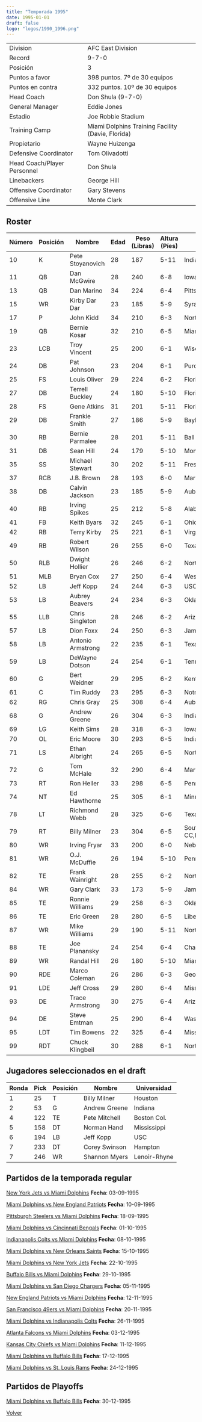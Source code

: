 ```yaml
---
title: "Temporada 1995"
date: 1995-01-01
draft: false
logo: "logos/1990_1996.png"
---
```


|                      |                      |
|-------------------------|---------------------------|
| Division               | AFC East Division            |
| Record                 | 9-7-0              |
| Posición               | 3            |
| Puntos a favor         | 398 puntos. 7º de 30 equipos           |
| Puntos en contra       | 332 puntos. 10º de 30 equipos       |
| Head Coach             | Don Shula (9-7-0)               |
| General Manager        | Eddie Jones      |
| Estadio                | Joe Robbie Stadium             |
| Training Camp          | Miami Dolphins Training Facility (Davie, Florida)        |
| Propietario | Wayne Huizenga |
| Defensive Coordinator | Tom Olivadotti |
| Head Coach/Player Personnel | Don Shula |
| Linebackers | George Hill |
| Offensive Coordinator | Gary Stevens |
| Offensive Line | Monte Clark |


## Roster

| Número | Posición | Nombre           | Edad | Peso (Libras) | Altura (Píes) | Universidad          |
|--------|----------|------------------|------|---------------|---------------|----------------------|
| 10 | K | Pete Stoyanovich | 28 | 187 | 5-11 | Indiana |
| 11 | QB | Dan McGwire | 28 | 240 | 6-8 | Iowa,San Diego St. |
| 13 | QB | Dan Marino | 34 | 224 | 6-4 | Pittsburgh |
| 15 | WR | Kirby Dar Dar | 23 | 185 | 5-9 | Syracuse |
| 17 | P | John Kidd | 34 | 210 | 6-3 | Northwestern |
| 19 | QB | Bernie Kosar | 32 | 210 | 6-5 | Miami (FL) |
| 23 | LCB | Troy Vincent | 25 | 200 | 6-1 | Wisconsin |
| 24 | DB | Pat Johnson | 23 | 204 | 6-1 | Purdue |
| 25 | FS | Louis Oliver | 29 | 224 | 6-2 | Florida |
| 27 | DB | Terrell Buckley | 24 | 180 | 5-10 | Florida St. |
| 28 | FS | Gene Atkins | 31 | 201 | 5-11 | Florida A&M |
| 29 | DB | Frankie Smith | 27 | 186 | 5-9 | Baylor |
| 30 | RB | Bernie Parmalee | 28 | 201 | 5-11 | Ball St. |
| 31 | DB | Sean Hill | 24 | 179 | 5-10 | Montana St. |
| 35 | SS | Michael Stewart | 30 | 202 | 5-11 | Fresno St. |
| 37 | RCB | J.B. Brown | 28 | 193 | 6-0 | Maryland |
| 38 | DB | Calvin Jackson | 23 | 185 | 5-9 | Auburn |
| 40 | RB | Irving Spikes | 25 | 212 | 5-8 | Alabama,La-Monroe |
| 41 | FB | Keith Byars | 32 | 245 | 6-1 | Ohio St. |
| 42 | RB | Terry Kirby | 25 | 221 | 6-1 | Virginia |
| 49 | RB | Robert Wilson | 26 | 255 | 6-0 | Texas A&M |
| 50 | RLB | Dwight Hollier | 26 | 246 | 6-2 | North Carolina |
| 51 | MLB | Bryan Cox | 27 | 250 | 6-4 | Western Illinois |
| 52 | LB | Jeff Kopp | 24 | 244 | 6-3 | USC |
| 53 | LB | Aubrey Beavers | 24 | 234 | 6-3 | Oklahoma |
| 55 | LLB | Chris Singleton | 28 | 246 | 6-2 | Arizona |
| 57 | LB | Dion Foxx | 24 | 250 | 6-3 | James Madison |
| 58 | LB | Antonio Armstrong | 22 | 235 | 6-1 | Texas A&M |
| 59 | LB | DeWayne Dotson | 24 | 254 | 6-1 | Tennessee,Mississippi |
| 60 | G | Bert Weidner | 29 | 295 | 6-2 | Kent St. |
| 61 | C | Tim Ruddy | 23 | 295 | 6-3 | Notre Dame |
| 62 | RG | Chris Gray | 25 | 308 | 6-4 | Auburn |
| 68 | G | Andrew Greene | 26 | 304 | 6-3 | Indiana |
| 69 | LG | Keith Sims | 28 | 318 | 6-3 | Iowa St. |
| 70 | OL | Eric Moore | 30 | 293 | 6-5 | Indiana |
| 71 | LS | Ethan Albright | 24 | 265 | 6-5 | North Carolina |
| 72 | G | Tom McHale | 32 | 290 | 6-4 | Maryland,Cornell |
| 73 | RT | Ron Heller | 33 | 298 | 6-5 | Penn St. |
| 74 | NT | Ed Hawthorne | 25 | 305 | 6-1 | Minnesota |
| 78 | LT | Richmond Webb | 28 | 325 | 6-6 | Texas A&M |
| 79 | RT | Billy Milner | 23 | 304 | 6-5 | Southwest Mississippi CC,Houston |
| 80 | WR | Irving Fryar | 33 | 200 | 6-0 | Nebraska |
| 81 | WR | O.J. McDuffie | 26 | 194 | 5-10 | Penn St. |
| 82 | TE | Frank Wainright | 28 | 255 | 6-2 | Northern Colorado |
| 84 | WR | Gary Clark | 33 | 173 | 5-9 | James Madison |
| 85 | TE | Ronnie Williams | 29 | 258 | 6-3 | Oklahoma St. |
| 86 | TE | Eric Green | 28 | 280 | 6-5 | Liberty |
| 87 | WR | Mike Williams | 29 | 190 | 5-11 | Northeastern |
| 88 | TE | Joe Planansky | 24 | 254 | 6-4 | Chadron St. |
| 89 | WR | Randal Hill | 26 | 180 | 5-10 | Miami (FL) |
| 90 | RDE | Marco Coleman | 26 | 286 | 6-3 | Georgia Tech |
| 91 | LDE | Jeff Cross | 29 | 280 | 6-4 | Missouri |
| 93 | DE | Trace Armstrong | 30 | 275 | 6-4 | Arizona St.,Florida |
| 94 | DE | Steve Emtman | 25 | 290 | 6-4 | Washington |
| 95 | LDT | Tim Bowens | 22 | 325 | 6-4 | Mississippi |
| 99 | RDT | Chuck Klingbeil | 30 | 288 | 6-1 | Northern Michigan |


## Jugadores seleccionados en el draft

| Ronda | Pick | Posición | Nombre           | Universidad          |
|-------|------|----------|------------------|----------------------|
| 1 | 25 | T | Billy Milner | Houston |
| 2 | 53 | G | Andrew Greene | Indiana |
| 4 | 122 | TE | Pete Mitchell | Boston Col. |
| 5 | 158 | DT | Norman Hand | Mississippi |
| 6 | 194 | LB | Jeff Kopp | USC |
| 7 | 233 | DT | Corey Swinson | Hampton |
| 7 | 246 | WR | Shannon Myers | Lenoir-Rhyne |


## Partidos de la temporada regular

[New York Jets vs Miami Dolphins](/historia/partidos/nyj-mia-19950903) **Fecha**: 03-09-1995

[Miami Dolphins vs New England Patriots](/historia/partidos/mia-ne-19950910) **Fecha**: 10-09-1995

[Pittsburgh Steelers vs Miami Dolphins](/historia/partidos/pit-mia-19950918) **Fecha**: 18-09-1995

[Miami Dolphins vs Cincinnati Bengals](/historia/partidos/mia-cin-19951001) **Fecha**: 01-10-1995

[Indianapolis Colts vs Miami Dolphins](/historia/partidos/ind-mia-19951008) **Fecha**: 08-10-1995

[Miami Dolphins vs New Orleans Saints](/historia/partidos/mia-no-19951015) **Fecha**: 15-10-1995

[Miami Dolphins vs New York Jets](/historia/partidos/mia-nyj-19951022) **Fecha**: 22-10-1995

[Buffalo Bills vs Miami Dolphins](/historia/partidos/buf-mia-19951029) **Fecha**: 29-10-1995

[Miami Dolphins vs San Diego Chargers](/historia/partidos/mia-sd-19951105) **Fecha**: 05-11-1995

[New England Patriots vs Miami Dolphins](/historia/partidos/ne-mia-19951112) **Fecha**: 12-11-1995

[San Francisco 49ers vs Miami Dolphins](/historia/partidos/sf-mia-19951120) **Fecha**: 20-11-1995

[Miami Dolphins vs Indianapolis Colts](/historia/partidos/mia-ind-19951126) **Fecha**: 26-11-1995

[Atlanta Falcons vs Miami Dolphins](/historia/partidos/atl-mia-19951203) **Fecha**: 03-12-1995

[Kansas City Chiefs vs Miami Dolphins](/historia/partidos/kc-mia-19951211) **Fecha**: 11-12-1995

[Miami Dolphins vs Buffalo Bills](/historia/partidos/mia-buf-19951217) **Fecha**: 17-12-1995

[Miami Dolphins vs St. Louis Rams](/historia/partidos/mia-stl-19951224) **Fecha**: 24-12-1995




## Partidos de Playoffs

[Miami Dolphins vs Buffalo Bills](/historia/partidos/mia-buf-19951230) **Fecha**: 30-12-1995




[Volver](/historia)